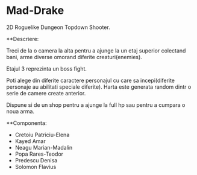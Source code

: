 # Mad-Drake

2D Roguelike Dungeon Topdown Shooter.

**Descriere:

Treci de la o camera la alta pentru a ajunge la un etaj superior colectand bani, arme diverse omorand diferite creaturi(enemies).

Etajul 3 reprezinta un boss fight. 

Poti alege din diferite caractere personajul cu care sa incepi(diferite personaje au abilitati speciale diferite). Harta este generata random dintr o serie de camere create anterior. 

Dispune si de un shop pentru a ajunge la full hp sau pentru a cumpara o noua arma.

**Componenta:

- Cretoiu Patriciu-Elena
- Kayed Amar
- Neagu Marian-Madalin
- Popa Rares-Teodor 
- Predescu Denisa
- Solomon Flavius
